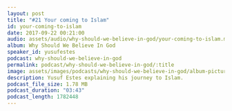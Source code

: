 ```yaml
---
layout: post
title: "#21 Your coming to Islam"
id: your-coming-to-islam
date: 2017-09-22 00:21:00
audio: assets/audio/why-should-we-believe-in-god/your-coming-to-islam.mp3
album: Why Should We Believe In God
speaker_id: yusufestes
podcast: why-should-we-believe-in-god
permalink: podcast/why-should-we-believe-in-god/:title
image: assets/images/podcasts/why-should-we-believe-in-god/album-picture-small.jpg
description: Yusuf Estes explaining his journey to Islam.
podcast_file_size: 1.78 MB
podcast_duration: "03:43"
podcast_length: 1782448
---
```

